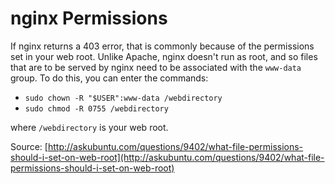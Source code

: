 # nginx Permissions

If nginx returns a 403 error, that is commonly because of the permissions set in your web root. Unlike Apache, nginx doesn't run as root, and so files that are to be served by nginx need to be associated with the `www-data` group. To do this, you can enter the commands:

* `sudo chown -R "$USER":www-data /webdirectory`
* `sudo chmod -R 0755 /webdirectory`

where `/webdirectory` is your web root.

Source: [http://askubuntu.com/questions/9402/what-file-permissions-should-i-set-on-web-root](http://askubuntu.com/questions/9402/what-file-permissions-should-i-set-on-web-root)